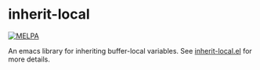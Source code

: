 inherit-local
=============

[![MELPA](https://melpa.org/packages/inherit-local-badge.svg)](https://melpa.org/#/inherit-local)

An emacs library for inheriting buffer-local variables. See
[inherit-local.el][1] for more details.

[1]: inherit-local.el